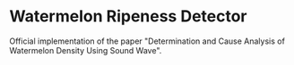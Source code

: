 # Watermelon Ripeness Detector

Official implementation of the paper "Determination and Cause Analysis of Watermelon Density Using Sound Wave".
